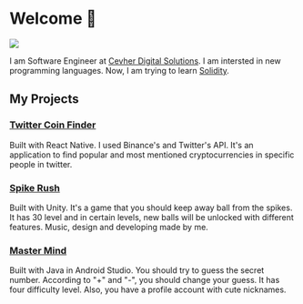 # Welcome 👋
[<img src="https://img.shields.io/badge/LinkedIn-0077B5?style=for-the-badge&logo=linkedin&logoColor=white" />](https://www.linkedin.com/in/emreuzun1/)

I am Software Engineer at [Cevher Digital Solutions](https://cevherdigital.com/). I am intersted in new programming languages. Now, I am trying to learn [Solidity](https://docs.soliditylang.org/en/v0.8.13/).

## My Projects

### [Twitter Coin Finder](https://github.com/emreuzun1/Twitter-Coin-Finder)

Built with React Native. I used Binance's and Twitter's API. It's an application to find popular and most mentioned cryptocurrencies in specific people in twitter.

### [Spike Rush](https://play.google.com/store/apps/details?id=com.LambadaDev.SpikeRush)

Built with Unity. It's a game that you should keep away ball from the spikes. It has 30 level and in certain levels, new balls will be unlocked with different features. Music, design and developing made by me.

### [Master Mind](https://play.google.com/store/apps/details?id=com.emreuzun.mmind)

Built with Java in Android Studio. You should try to guess the secret number. According to "+" and "-", you should change your guess. It has four difficulty level. Also, you have a profile account with cute nicknames. 
